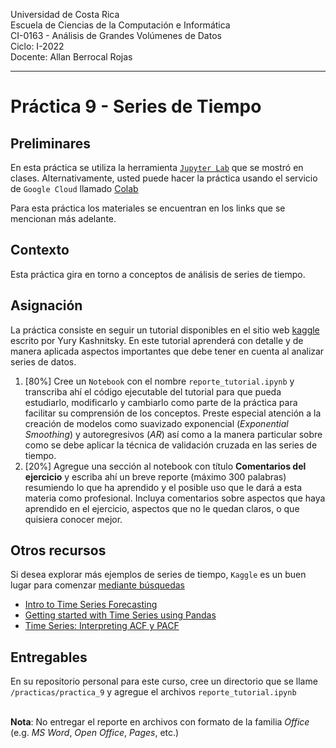
Universidad de Costa Rica  <br>
Escuela de Ciencias de la Computación e Informática <br>
CI-0163 - Análisis de Grandes Volúmenes de Datos <br>
Ciclo: I-2022 <br>
Docente: Allan Berrocal Rojas

---

# Práctica 9 - Series de Tiempo


## Preliminares

En esta práctica se utiliza la herramienta [`Jupyter Lab`](https://jupyter.org/index.html) que se mostró en clases. Alternativamente, usted puede hacer la práctica usando el servicio de `Google Cloud` llamado [Colab](https://colab.research.google.com/github/tensorflow/examples/blob/master/courses/udacity_intro_to_tensorflow_for_deep_learning/l01c01_introduction_to_colab_and_python.ipynb#scrollTo=YHI3vyhv5p85)

Para esta práctica los materiales se encuentran en los links que se mencionan más adelante. 

## Contexto

Esta práctica gira en torno a conceptos de análisis de series de tiempo.

## Asignación

La práctica consiste en seguir un tutorial disponibles en el sitio web [kaggle](https://www.kaggle.com/code/kashnitsky/topic-9-part-1-time-series-analysis-in-python) escrito por Yury Kashnitsky. En este tutorial aprenderá con detalle y de manera aplicada aspectos importantes que debe tener en cuenta al analizar series de datos. 

1. [80%] Cree un `Notebook` con el nombre `reporte_tutorial.ipynb` y transcriba ahí el código ejecutable del tutorial para que pueda estudiarlo, modificarlo y cambiarlo como parte de la práctica para facilitar su comprensión de los conceptos. Preste especial atención a la creación de modelos como suavizado exponencial (_Exponential Smoothing_) y autoregresivos (_AR_) así como a la manera particular sobre como se debe aplicar la técnica de validación cruzada en las series de tiempo.
2. [20%] Agregue una sección al notebook con título __Comentarios del ejercicio__ y escriba ahí un breve reporte (máximo 300 palabras) resumiendo lo que ha aprendido y el posible uso que le dará a esta materia como profesional. Incluya comentarios sobre aspectos que haya aprendido en el ejercicio, aspectos que no le quedan claros, o que quisiera conocer mejor.


## Otros recursos

Si desea explorar más ejemplos de series de tiempo, `Kaggle` es un buen lugar para comenzar [mediante búsquedas](https://www.kaggle.com/search?q=time+series)

- [Intro to Time Series Forecasting](https://www.kaggle.com/code/iamleonie/intro-to-time-series-forecasting)
- [Getting started with Time Series using Pandas](https://www.kaggle.com/code/parulpandey/getting-started-with-time-series-using-pandas/notebook)
- [Time Series: Interpreting ACF y PACF](https://www.kaggle.com/code/iamleonie/time-series-interpreting-acf-and-pacf/notebook)

## Entregables 

En su repositorio personal para este curso, cree un directorio que se llame `/practicas/practica_9` y agregue el archivos `reporte_tutorial.ipynb` 

<br>**Nota**: No entregar el reporte en archivos con formato de la familia *Office* (e.g. *MS Word*, *Open Office*, *Pages*, etc.)


 

